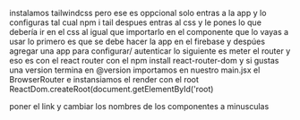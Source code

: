 instalamos tailwindcss pero ese es oppcional solo entras a la app y lo configuras tal cual npm i tail despues entras al css y le pones lo que debería ir en el css  al igual que importarlo en el componente que lo vayas a usar 
lo primero es que se debe hacer la app en el firebase y despúes agregar una app para configurar/ autenticar 
lo siguiente es meter el router y eso es con el react router con el npm install react-router-dom y si gustas una version termina en @version
importamos en nuestro main.jsx el BrowserRouter e instansiamos el render con el root ReactDom.createRoot(document.getElementById('root)

poner el link y cambiar los nombres de los componentes a minusculas 